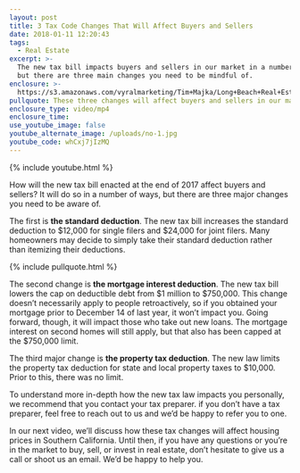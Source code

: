 ```yaml
---
layout: post
title: 3 Tax Code Changes That Will Affect Buyers and Sellers
date: 2018-01-11 12:20:43
tags:
  - Real Estate
excerpt: >-
  The new tax bill impacts buyers and sellers in our market in a number of ways,
  but there are three main changes you need to be mindful of.
enclosure: >-
  https://s3.amazonaws.com/vyralmarketing/Tim+Majka/Long+Beach+Real+Estate+Agent-+3+Tax+Code+Changes+That+Will+Affect+Buyers+and+Sellers.mp4
pullquote: These three changes will affect buyers and sellers in our market.
enclosure_type: video/mp4
enclosure_time:
use_youtube_image: false
youtube_alternate_image: /uploads/no-1.jpg
youtube_code: whCxj7jIzMQ
---
```



{% include youtube.html %}

How will the new tax bill enacted at the end of 2017 affect buyers and sellers? It will do so in a number of ways, but there are three major changes you need to be aware of.

The first is **the standard deduction**. The new tax bill increases the standard deduction to $12,000 for single filers and $24,000 for joint filers. Many homeowners may decide to simply take their standard deduction rather than itemizing their deductions.

{% include pullquote.html %}

The second change is **the mortgage interest deduction**. The new tax bill lowers the cap on deductible debt from $1 million to $750,000. This change doesn’t necessarily apply to people retroactively, so if you obtained your mortgage prior to December 14 of last year, it won’t impact you. Going forward, though, it will impact those who take out new loans. The mortgage interest on second homes will still apply, but that also has been capped at the $750,000 limit.

The third major change is **the property tax deduction**. The new law limits the property tax deduction for state and local property taxes to $10,000. Prior to this, there was no limit.

To understand more in-depth how the new tax law impacts you personally, we recommend that you contact your tax preparer. if you don’t have a tax preparer, feel free to reach out to us and we’d be happy to refer you to one.

In our next video, we’ll discuss how these tax changes will affect housing prices in Southern California. Until then, if you have any questions or you’re in the market to buy, sell, or invest in real estate, don’t hesitate to give us a call or shoot us an email. We’d be happy to help you.